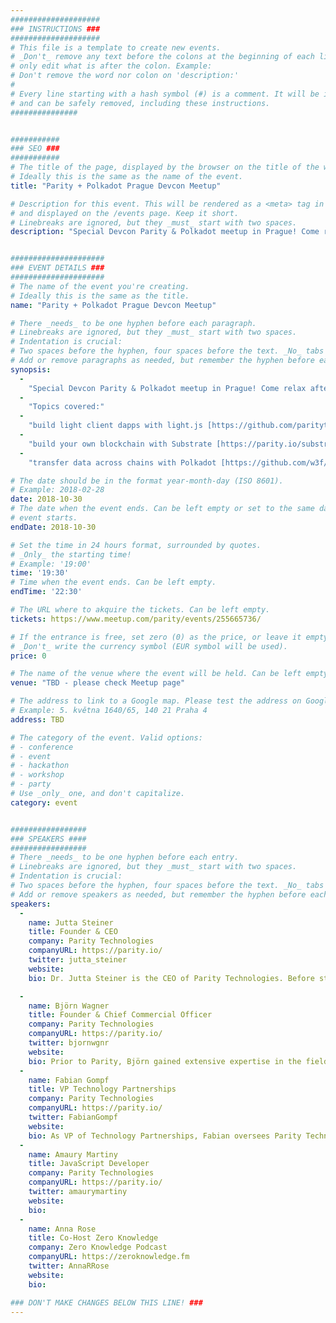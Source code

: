 ```yaml
---
####################
### INSTRUCTIONS ###
####################
# This file is a template to create new events.
# _Don't_ remove any text before the colons at the beginning of each line,
# only edit what is after the colon. Example:
# Don't remove the word nor colon on 'description:'
#
# Every line starting with a hash symbol (#) is a comment. It will be ignored
# and can be safely removed, including these instructions.
###############


###########
### SEO ###
###########
# The title of the page, displayed by the browser on the title of the window.
# Ideally this is the same as the name of the event.
title: "Parity + Polkadot Prague Devcon Meetup" 

# Description for this event. This will be rendered as a <meta> tag in the HTML,
# and displayed on the /events page. Keep it short.
# Linebreaks are ignored, but they _must_ start with two spaces.
description: "Special Devcon Parity & Polkadot meetup in Prague! Come relax after Devcon Day 0—food and drinks will be provided and there will be lots of time to hang out and connect."


#####################
### EVENT DETAILS ###
#####################
# The name of the event you're creating.
# Ideally this is the same as the title.
name: "Parity + Polkadot Prague Devcon Meetup" 

# There _needs_ to be one hyphen before each paragraph.
# Linebreaks are ignored, but they _must_ start with two spaces.
# Indentation is crucial:
# Two spaces before the hyphen, four spaces before the text. _No_ tabs allowed.
# Add or remove paragraphs as needed, but remember the hyphen before each entry.
synopsis:
  -
    "Special Devcon Parity & Polkadot meetup in Prague! Come relax after Devcon Day 0—food and drinks will be provided and there will be lots of time to hang out and connect."
  -
    "Topics covered:" 
  - 
    "build light client dapps with light.js [https://github.com/paritytech/js-libs/tree/master/packages/light.js](https://github.com/paritytech/js-libs/tree/master/packages/light.js)"
  -
    "build your own blockchain with Substrate [https://parity.io/substrate](https://parity.io/substrate)"
  -
    "transfer data across chains with Polkadot [https://github.com/w3f/Web3-wiki/wiki/Polkadot](https://github.com/w3f/Web3-wiki/wiki/Polkadot)"

# The date should be in the format year-month-day (ISO 8601).
# Example: 2018-02-28
date: 2018-10-30
# The date when the event ends. Can be left empty or set to the same day the
# event starts.
endDate: 2018-10-30

# Set the time in 24 hours format, surrounded by quotes.
# _Only_ the starting time!
# Example: '19:00'
time: '19:30'
# Time when the event ends. Can be left empty.
endTime: '22:30'

# The URL where to akquire the tickets. Can be left empty.
tickets: https://www.meetup.com/parity/events/255665736/

# If the entrance is free, set zero (0) as the price, or leave it empty.
# _Don't_ write the currency symbol (EUR symbol will be used).
price: 0

# The name of the venue where the event will be held. Can be left empty.
venue: "TBD - please check Meetup page"

# The address to link to a Google map. Please test the address on Google Maps.
# Example: 5. května 1640/65, 140 21 Praha 4
address: TBD

# The category of the event. Valid options:
# - conference
# - event
# - hackathon
# - workshop
# - party
# Use _only_ one, and don't capitalize.
category: event


#################
### SPEAKERS ####
#################
# There _needs_ to be one hyphen before each entry.
# Linebreaks are ignored, but they _must_ start with two spaces.
# Indentation is crucial:
# Two spaces before the hyphen, four spaces before the text. _No_ tabs allowed.
# Add or remove speakers as needed, but remember the hyphen before each entry.
speakers:
  -
    name: Jutta Steiner
    title: Founder & CEO
    company: Parity Technologies
    companyURL: https://parity.io/
    twitter: jutta_steiner
    website: 
    bio: Dr. Jutta Steiner is the CEO of Parity Technologies. Before starting Parity, she was responsible for IT security and partner integration within the Ethereum Foundation. Steiner was also a co-founder of Project Provenance Ltd, a London based start-up that employs Blockchain technology to make supply chains more transparent. She advises various projects that use Blockchain technology, such as energy start-up Grid Singularity. Steiner recently became a member of the Fortune 40 under 40.

  -
    name: Björn Wagner
    title: Founder & Chief Commercial Officer
    company: Parity Technologies
    companyURL: https://parity.io/
    twitter: bjornwgnr
    website: 
    bio: Prior to Parity, Björn gained extensive expertise in the fields of industrial automation and digitisation. Currently serving as Chief Commercial Officer, Björn is driving the company's commercialisation, partnership and product efforts. He holds a MSc. in Mechanical Engineering and Business Administration from RWTH Aachen University and studied at University of California Santa Barbara as well as Hong Kong University of Science and Technology among others.
  -
    name: Fabian Gompf
    title: VP Technology Partnerships
    company: Parity Technologies
    companyURL: https://parity.io/
    twitter: FabianGompf
    website: 
    bio: As VP of Technology Partnerships, Fabian oversees Parity Technologies' enterprise offering and is involved in the blockchain initiatives of leading organisations across industries. He is also responsible for leading the development of the UN World Health Organisation's private blockchain, which will assist 500,000 refugees by the end of 2018. Before joining Parity, Fabian was part of the early days of Electromobility in Germany through his work with StreetScooter GmbH (acquired by Deutsche Post DHL Group) and Porsche AG.
  -
    name: Amaury Martiny
    title: JavaScript Developer
    company: Parity Technologies
    companyURL: https://parity.io/
    twitter: amaurymartiny
    website: 
    bio: 
  -
    name: Anna Rose
    title: Co-Host Zero Knowledge
    company: Zero Knowledge Podcast
    companyURL: https://zeroknowledge.fm
    twitter: AnnaRRose
    website: 
    bio: 

### DON'T MAKE CHANGES BELOW THIS LINE! ###
---
```

<!-- ### DON'T MAKE CHANGES BELOW THIS LINE! ### -->

<Event-Content/>
